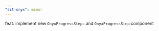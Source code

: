 ```yaml
---
"sit-onyx": minor
---
```


feat: implement new `OnyxProgressSteps` and `OnyxProgressStep` component
